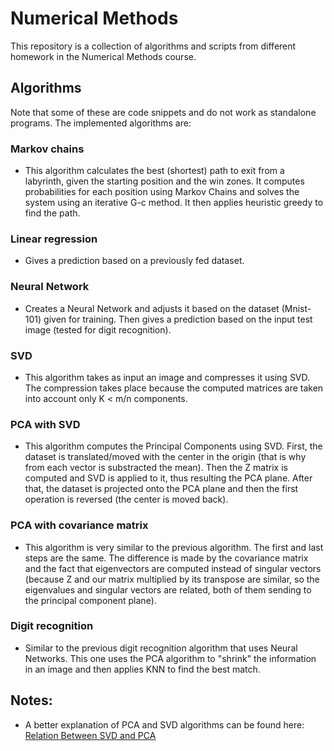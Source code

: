 # Numerical Methods

This repository is a collection of algorithms and scripts from different
homework in the Numerical Methods course.

## Algorithms

Note that some of these are code snippets and do not work as standalone
programs. The implemented algorithms are:

### Markov chains

* This algorithm calculates the best (shortest) path to exit from a labyrinth,
given the starting position and the win zones. It computes probabilities for
each position using Markov Chains and solves the system using an iterative G-c
method. It then applies heuristic greedy to find the path.

### Linear regression

* Gives a prediction based on a previously fed dataset. 

### Neural Network

* Creates a Neural Network and adjusts it based on the dataset (Mnist-101) given
for training. Then gives a prediction based on the input test image (tested
for digit recognition).

### SVD

* This algorithm takes as input an image and compresses it using SVD. The
compression takes place because the computed matrices are taken into account
only K < m/n components.

### PCA with SVD

* This algorithm computes the Principal Components using SVD. First, the dataset
is translated/moved with the center in the origin (that is why from each
vector is substracted the mean). Then the Z matrix is computed and SVD is
applied to it, thus resulting the PCA plane. After that, the dataset is
projected onto the PCA plane and then the first operation is reversed (the
center is moved back).

### PCA with covariance matrix

* This algorithm is very similar to the previous algorithm. The first and last
steps are the same. The difference is made by the covariance matrix and the
fact that eigenvectors are computed instead of singular vectors (because Z and
our matrix multiplied by its transpose are similar, so the eigenvalues and
singular vectors are related, both of them sending to the principal component
plane).

### Digit recognition

* Similar to the previous digit recognition algorithm that uses Neural Networks.
This one uses the PCA algorithm to "shrink" the information in an image and
then applies KNN to find the best match.


## Notes:
* A better explanation of PCA and SVD algorithms can be found here: [Relation
	Between SVD and PCA](https://intoli.com/blog/pca-and-svd/)